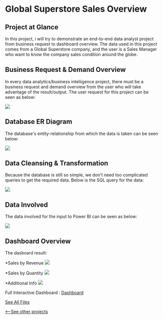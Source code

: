 # Global Superstore Sales Overview

## Project at Glance
In this project, i will try to demonstrate an end-to-end data analyst project from business request to dashboard overview. The data used in this project comes from a Global Superstore company, and the user is a Sales Manager who want to know the company sales condition around the globe.

## Business Request & Demand Overview
In every data analytics/business inteliigence project, there must be a business request and demand overview from the user who will take advantage of the result/output. The user request for this project can be seen as below:


![](/images/bizreq.jpeg)

## Database ER Diagram
The database's entity-relationship from which the data is taken can be seen below:

![](/images/gstore_edr.jpeg)

## Data Cleansing & Transformation
Because the database is still so simple, we don't need too complicated queries to get the required data. Below is the SQL query for the data:

![](/images/SQL1.jpeg)

## Data Involved
The data involved for the input to Power BI can be seen as below:

![](/images/datamodell.jpeg)

## Dashboard Overview
The dasboard result:

*Sales by Revenue
![](/images/sales_rev.png)

*Sales by Quantity
![](/images/sales_qty.png)

*Additional Info
![](/images/addition.png)

Full Interactive Dashboard : [Dashboard](https://lookerstudio.google.com/reporting/e719ec72-ea9d-4b78-b2ea-810fa6f4cd55)

[See All Files](https://github.com/mzfuadi97/Global-Superstore-Sales.git)

[<--See other projects](https://mzfuadi97.github.io/#[object%20Object])
